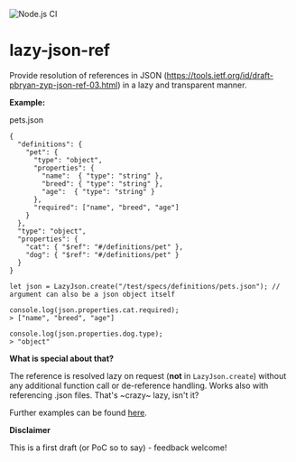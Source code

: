 ![Node.js CI](https://github.com/SeeSharpSoft/lazy-json-ref/workflows/Node.js%20CI/badge.svg)

# lazy-json-ref

Provide resolution of references in JSON (https://tools.ietf.org/id/draft-pbryan-zyp-json-ref-03.html) in a lazy and transparent manner.

**Example:**

pets.json

```
{
  "definitions": {
    "pet": {
      "type": "object",
      "properties": {
        "name":  { "type": "string" },
        "breed": { "type": "string" },
        "age":  { "type": "string" }
      },
      "required": ["name", "breed", "age"]
    }
  },
  "type": "object",
  "properties": {
    "cat": { "$ref": "#/definitions/pet" },
    "dog": { "$ref": "#/definitions/pet" }
  }
}
```

```
let json = LazyJson.create("/test/specs/definitions/pets.json"); // argument can also be a json object itself

console.log(json.properties.cat.required);
> ["name", "breed", "age"]

console.log(json.properties.dog.type);
> "object"

```

**What is special about that?**

The reference is resolved lazy on request (**not** in `LazyJson.create`) without any additional function call or de-reference handling. Works also with referencing .json files. That's ~crazy~ lazy, isn't it?

Further examples can be found [here](https://github.com/SeeSharpSoft/lazy-json-ref/tree/master/test/specs/definitions).

**Disclaimer**

This is a first draft (or PoC so to say) - feedback welcome!
